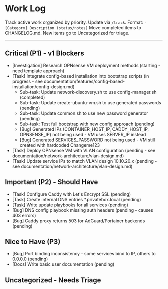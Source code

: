 # Work Log

Track active work organized by priority. Update via `/track`.
Format: `- [Category] Description (status/notes)`
Move completed items to CHANGELOG.md. New items go to Uncategorized for triage.

---

## Critical (P1) - v1 Blockers

- [Investigation] Research OPNsense VM deployment methods (starting - need template approach)
- [Task] Integrate config-based installation into bootstrap scripts (in progress - see documentation/features/config-based-installation/config-design.md)
  - Sub-task: Update network-discovery.sh to use config-manager.sh (completed)
  - Sub-task: Update create-ubuntu-vm.sh to use generated passwords (pending)
  - Sub-task: Update common.sh to use new password generator (pending)
  - Sub-task: Test full bootstrap with new config approach (pending)
  - [Bug] Generated IPs (CONTAINER_HOST_IP, CADDY_HOST_IP, OPNSENSE_IP) not being used - VM uses SERVER_IP instead
  - [Bug] Generated SERVICES_PASSWORD not being used - VM still created with hardcoded Changeme123
- [Task] Deploy OPNsense VM with VLAN configuration (pending - see documentation/network-architecture/vlan-design.md) 
- [Task] Update service IPs to match VLAN design 10.10.20.x (pending - see documentation/network-architecture/vlan-design.md)

## Important (P2) - Should Have

- [Task] Configure Caddy with Let's Encrypt SSL (pending)
- [Task] Create internal DNS entries *.privatebox.local (pending)
- [Task] Write update playbooks for all services (pending)
- [Bug] DNS config playbook missing auth headers (pending - causes 403 errors)
- [Bug] Caddy proxy returns 503 for AdGuard/Portainer backends (pending)

## Nice to Have (P3)

- [Bug] Port binding inconsistency - some services bind to IP, others to 0.0.0.0 (pending)
- [Docs] Write basic user documentation (pending)

## Uncategorized - Needs Triage

<!-- New items go here until prioritized -->